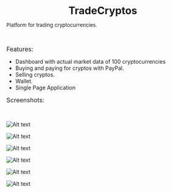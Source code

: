 <p style="text-align: center;"><span style="font-size: 20pt;"><strong>TradeCryptos</strong></span></p>
<p><span style="font-size: 10pt;">Platform for trading cryptocurrencies.</span></p>
<p>&nbsp;</p>
<p><span style="font-size: 12pt;">Features:</span></p>
<ul>
<li>Dashboard with actual market data of 100 cryptocurrencies</li>
<li>Buying and paying for cryptos with PayPal.</li>
<li>Selling cryptos.</li>
<li>Wallet.</li>
<li>Single Page Application</li>
</ul>
<p><span style="font-size: 12pt;">Screenshots:</span></p>
<p>&nbsp;</p>

![Alt text](http://ec2-54-93-229-217.eu-central-1.compute.amazonaws.com/screenshots/dashboard.PNG "Optional title")

![Alt text](http://ec2-54-93-229-217.eu-central-1.compute.amazonaws.com/screenshots/1.JPG "Optional title")

![Alt text](http://ec2-54-93-229-217.eu-central-1.compute.amazonaws.com/screenshots/3.JPG "Optional title")

![Alt text](http://ec2-54-93-229-217.eu-central-1.compute.amazonaws.com/screenshots/4.JPG "Optional title")

![Alt text](http://ec2-54-93-229-217.eu-central-1.compute.amazonaws.com/screenshots/5.JPG "Optional title")

![Alt text](http://ec2-54-93-229-217.eu-central-1.compute.amazonaws.com/screenshots/6.JPG "Optional title")



